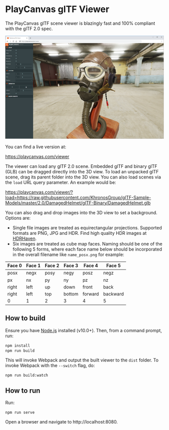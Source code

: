 # PlayCanvas glTF Viewer

The PlayCanvas glTF scene viewer is blazingly fast and 100% compliant with the glTF 2.0 spec. 

[![PlayCanvas Viewer](images/viewer.png)](https://playcanvas.com/viewer)

You can find a live version at:

https://playcanvas.com/viewer

The viewer can load any glTF 2.0 scene. Embedded glTF and binary glTF (GLB) can be dragged directly into the 3D view. To load an unpacked glTF scene, drag its parent folder into the 3D view. You can also load scenes via the `load` URL query parameter. An example would be:

https://playcanvas.com/viewer/?load=https://raw.githubusercontent.com/KhronosGroup/glTF-Sample-Models/master/2.0/DamagedHelmet/glTF-Binary/DamagedHelmet.glb

You can also drag and drop images into the 3D view to set a background. Options are:

* Single file images are treated as equirectangular projections. Supported formats are PNG, JPG and HDR. Find high quality HDR images at [HDRHaven](https://hdrihaven.com/).
* Six images are treated as cube map faces. Naming should be one of the following 5 forms, where each face name below should be incorporated in the overall filename like `name_posx.png` for example:

| Face 0  | Face 1  | Face 2  | Face 3  | Face 4  | Face 5  |
|---------|---------|---------|---------|---------|---------|
| posx    |  negx   | posy    | negy    | posz    | negz    |
| px      |  nx     | py      | ny      | pz      | nz      |
| right   |  left   | up      | down    | front   | back    |
| right   |  left   | top     | bottom  | forward | backward|
| 0       |  1      | 2       | 3       | 4       | 5       |

## How to build

Ensure you have [Node.js](https://nodejs.org) installed (v10.0+). Then, from a command prompt, run:

    npm install
    npm run build

This will invoke Webpack and output the built viewer to the `dist` folder. To invoke Webpack with the `--switch` flag, do:

    npm run build:watch

## How to run

Run:

    npm run serve

Open a browser and navigate to http://localhost:8080.
